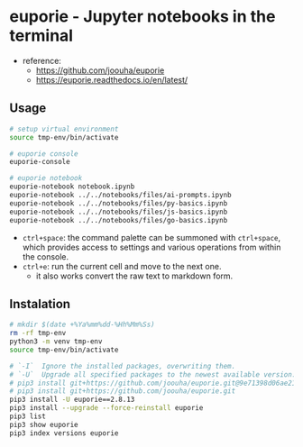 # euporie - Jupyter notebooks in the terminal

- reference:
  - https://github.com/joouha/euporie
  - https://euporie.readthedocs.io/en/latest/

## Usage

```sh
# setup virtual environment
source tmp-env/bin/activate

# euporie console
euporie-console

# euporie notebook
euporie-notebook notebook.ipynb
euporie-notebook ../../notebooks/files/ai-prompts.ipynb
euporie-notebook ../../notebooks/files/py-basics.ipynb
euporie-notebook ../../notebooks/files/js-basics.ipynb
euporie-notebook ../../notebooks/files/go-basics.ipynb
```

- `ctrl+space`: the command palette can be summoned with `ctrl+space`, which
  provides access to settings and various operations from within the console.
- `ctrl+e`: run the current cell and move to the next one.
  - it also works convert the raw text to markdown form.

## Instalation

```sh
# mkdir $(date +%Ya%mm%dd-%Hh%Mm%Ss)
rm -rf tmp-env
python3 -m venv tmp-env
source tmp-env/bin/activate

# `-I`  Ignore the installed packages, overwriting them.
# `-U`  Upgrade all specified packages to the newest available version.
# pip3 install git+https://github.com/joouha/euporie.git@9e71398d06ae21b6a523df1d82cd3b74d6fab007
# pip3 install git+https://github.com/joouha/euporie.git
pip3 install -U euporie==2.8.13
pip3 install --upgrade --force-reinstall euporie
pip3 list
pip3 show euporie
pip3 index versions euporie
```

